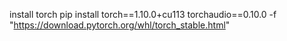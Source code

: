 install torch
pip install torch==1.10.0+cu113 torchaudio==0.10.0 -f "https://download.pytorch.org/whl/torch_stable.html"